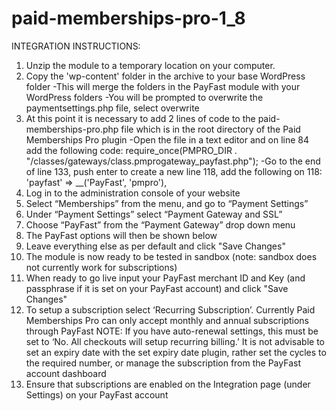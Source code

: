 # paid-memberships-pro-1_8

INTEGRATION INSTRUCTIONS:
1. Unzip the module to a temporary location on your computer.
2. Copy the 'wp-content' folder in the archive to your base WordPress folder
 -This will merge the folders in the PayFast module with your WordPress folders
 -You will be prompted to overwrite the paymentsettings.php file, select overwrite
3. At this point it is necessary to add 2 lines of code to the  paid-memberships-pro.php file which is in the root directory of the Paid Memberships Pro plugin
 -Open the file in a text editor and on line 84 add the following code:
 require_once(PMPRO_DIR . "/classes/gateways/class.pmprogateway_payfast.php");
 -Go to the end of line 133, push enter to create a new line 118, add the following on 118:
 'payfast' => __('PayFast', 'pmpro'),
4. Log in to the administration console of your website
5. Select “Memberships” from the menu, and go to “Payment Settings”
6. Under “Payment Settings” select “Payment Gateway and SSL”
7. Choose “PayFast” from the “Payment Gateway” drop down menu
8. The PayFast options will then be shown below
9. Leave everything else as per default and click "Save Changes"
10. The module is now ready to be tested in sandbox (note: sandbox does not currently work for subscriptions)
11. When ready to go live input your PayFast merchant ID and Key (and passphrase if it is set on your PayFast account) and click "Save Changes"
12. To setup a subscription select ‘Recurring Subscription’. Currently Paid Memberships Pro can only accept monthly and annual subscriptions through PayFast
    NOTE: If you have auto-renewal settings, this must be set to ‘No. All checkouts will setup recurring billing.’ It is not advisable to set an expiry date with the set expiry date plugin, rather set the cycles to the required number, or manage the subscription from the PayFast account dashboard
13. Ensure that subscriptions are enabled on the Integration page (under Settings) on your PayFast account